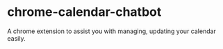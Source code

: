 # chrome-calendar-chatbot
A chrome extension to assist you with managing, updating your calendar easily.
